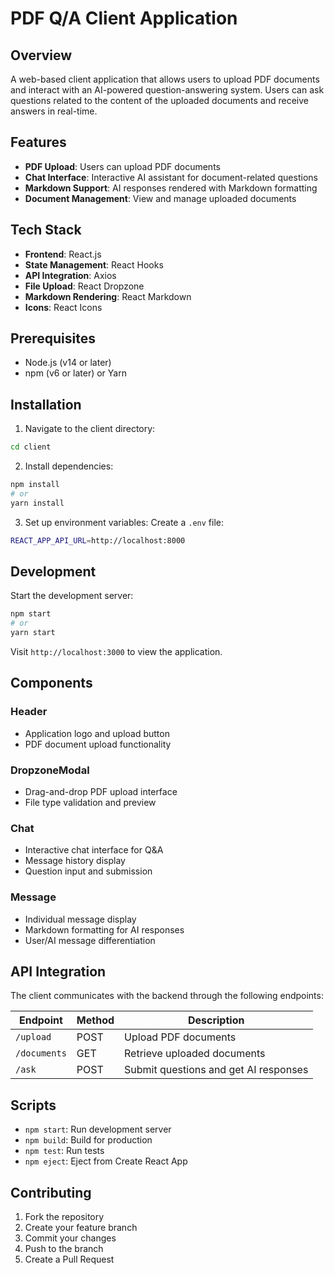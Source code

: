 # PDF Q/A Client Application

## Overview
A web-based client application that allows users to upload PDF documents and interact with an AI-powered question-answering system. Users can ask questions related to the content of the uploaded documents and receive answers in real-time.

## Features
* **PDF Upload**: Users can upload PDF documents
* **Chat Interface**: Interactive AI assistant for document-related questions
* **Markdown Support**: AI responses rendered with Markdown formatting
* **Document Management**: View and manage uploaded documents

## Tech Stack
* **Frontend**: React.js
* **State Management**: React Hooks
* **API Integration**: Axios
* **File Upload**: React Dropzone
* **Markdown Rendering**: React Markdown
* **Icons**: React Icons

## Prerequisites
* Node.js (v14 or later)
* npm (v6 or later) or Yarn

## Installation

1. Navigate to the client directory:
```bash
cd client
```

2. Install dependencies:
```bash
npm install
# or
yarn install
```

3. Set up environment variables:
Create a `.env` file:
```bash
REACT_APP_API_URL=http://localhost:8000
```

## Development
Start the development server:
```bash
npm start
# or
yarn start
```

Visit `http://localhost:3000` to view the application.

## Components

### Header
* Application logo and upload button
* PDF document upload functionality

### DropzoneModal
* Drag-and-drop PDF upload interface
* File type validation and preview

### Chat
* Interactive chat interface for Q&A
* Message history display
* Question input and submission

### Message
* Individual message display
* Markdown formatting for AI responses
* User/AI message differentiation

## API Integration

The client communicates with the backend through the following endpoints:

| Endpoint | Method | Description |
|----------|--------|-------------|
| `/upload` | POST | Upload PDF documents |
| `/documents` | GET | Retrieve uploaded documents |
| `/ask` | POST | Submit questions and get AI responses |

## Scripts
* `npm start`: Run development server
* `npm build`: Build for production
* `npm test`: Run tests
* `npm eject`: Eject from Create React App

## Contributing
1. Fork the repository
2. Create your feature branch
3. Commit your changes
4. Push to the branch
5. Create a Pull Request